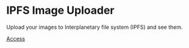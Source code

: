 # IPFS Image Uploader

Upload your images to Interplanetary file system (IPFS) and see them.

[Access](https://ipfs.powerpiper.com)
